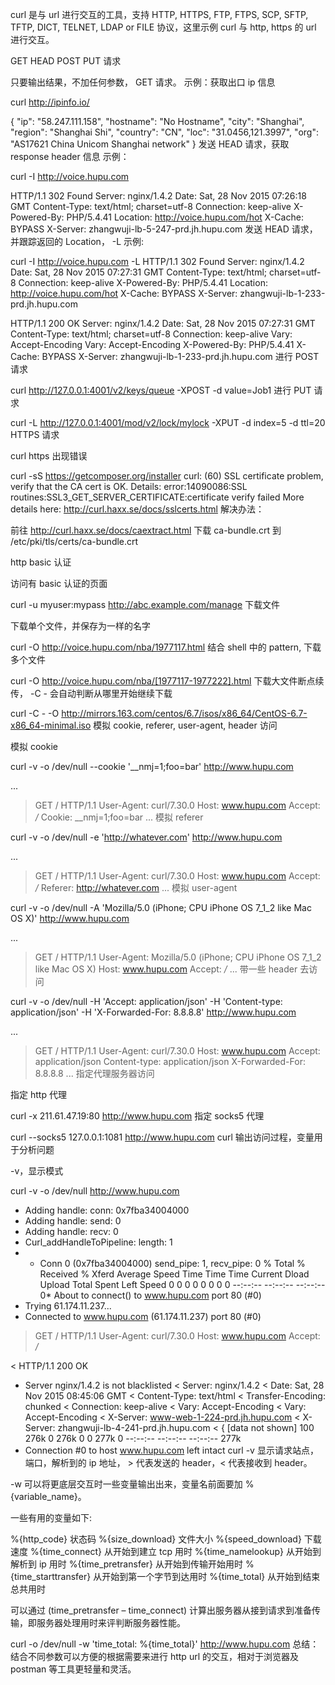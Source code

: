 curl 是与 url 进行交互的工具，支持 HTTP, HTTPS, FTP, FTPS, SCP, SFTP, TFTP, DICT, TELNET, LDAP or FILE 协议，这里示例 curl 与 http, https 的 url 进行交互。
 
GET HEAD POST PUT 请求
 
只要输出结果，不加任何参数， GET 请求。 示例：获取出口 ip 信息
 
curl http://ipinfo.io/
 
{
  "ip": "58.247.111.158",
  "hostname": "No Hostname",
  "city": "Shanghai",
  "region": "Shanghai Shi",
  "country": "CN",
  "loc": "31.0456,121.3997",
  "org": "AS17621 China Unicom Shanghai network"
}
发送 HEAD 请求，获取 response header 信息 示例：
 
curl -I http://voice.hupu.com
 
HTTP/1.1 302 Found
Server: nginx/1.4.2
Date: Sat, 28 Nov 2015 07:26:18 GMT
Content-Type: text/html; charset=utf-8
Connection: keep-alive
X-Powered-By: PHP/5.4.41
Location: http://voice.hupu.com/hot
X-Cache: BYPASS
X-Server: zhangwuji-lb-5-247-prd.jh.hupu.com
发送 HEAD 请求，并跟踪返回的 Location， -L 示例:
 
curl -I http://voice.hupu.com -L
HTTP/1.1 302 Found
Server: nginx/1.4.2
Date: Sat, 28 Nov 2015 07:27:31 GMT
Content-Type: text/html; charset=utf-8
Connection: keep-alive
X-Powered-By: PHP/5.4.41
Location: http://voice.hupu.com/hot
X-Cache: BYPASS
X-Server: zhangwuji-lb-1-233-prd.jh.hupu.com
 
HTTP/1.1 200 OK
Server: nginx/1.4.2
Date: Sat, 28 Nov 2015 07:27:31 GMT
Content-Type: text/html; charset=utf-8
Connection: keep-alive
Vary: Accept-Encoding
Vary: Accept-Encoding
X-Powered-By: PHP/5.4.41
X-Cache: BYPASS
X-Server: zhangwuji-lb-1-233-prd.jh.hupu.com
进行 POST 请求
 
curl http://127.0.0.1:4001/v2/keys/queue -XPOST -d value=Job1
进行 PUT 请求
 
curl -L http://127.0.0.1:4001/mod/v2/lock/mylock -XPUT -d index=5 -d ttl=20
HTTPS 请求
 
curl https 出现错误
 
curl -sS https://getcomposer.org/installer
curl: (60) SSL certificate problem, verify that the CA cert is OK. Details:
error:14090086:SSL routines:SSL3_GET_SERVER_CERTIFICATE:certificate verify failed
More details here: http://curl.haxx.se/docs/sslcerts.html
解决办法：
 
前往 http://curl.haxx.se/docs/caextract.html 下载 ca-bundle.crt 到 /etc/pki/tls/certs/ca-bundle.crt
 
http basic 认证
 
访问有 basic 认证的页面
 
curl -u myuser:mypass http://abc.example.com/manage
下载文件
 
下载单个文件，并保存为一样的名字
 
curl -O http://voice.hupu.com/nba/1977117.html
结合 shell 中的 pattern, 下载多个文件
 
curl -O http://voice.hupu.com/nba/[1977117-1977222].html
下载大文件断点续传， -C - 会自动判断从哪里开始继续下载
 
curl -C - -O http://mirrors.163.com/centos/6.7/isos/x86_64/CentOS-6.7-x86_64-minimal.iso
模拟 cookie, referer, user-agent, header 访问
 
模拟 cookie
 
curl -v -o /dev/null --cookie '__nmj=1;foo=bar' http://www.hupu.com
 
...
> GET / HTTP/1.1
> User-Agent: curl/7.30.0
> Host: www.hupu.com
> Accept: */*
> Cookie: __nmj=1;foo=bar
...
模拟 referer
 
curl -v -o /dev/null -e 'http://whatever.com' http://www.hupu.com
 
...
 
> GET / HTTP/1.1
> User-Agent: curl/7.30.0
> Host: www.hupu.com
> Accept: */*
> Referer: http://whatever.com
...
模拟 user-agent
 
curl -v -o /dev/null -A 'Mozilla/5.0 (iPhone; CPU iPhone OS 7_1_2 like Mac OS X)' http://www.hupu.com
 
...
> GET / HTTP/1.1
> User-Agent: Mozilla/5.0 (iPhone; CPU iPhone OS 7_1_2 like Mac OS X)
> Host: www.hupu.com
> Accept: */*
...
带一些 header 去访问
 
curl -v -o /dev/null -H 'Accept: application/json' -H 'Content-type: application/json' -H 'X-Forwarded-For: 8.8.8.8' http://www.hupu.com
 
...
 
> GET / HTTP/1.1 
> User-Agent: curl/7.30.0 
> Host: www.hupu.com 
> Accept: application/json 
> Content-type: application/json 
> X-Forwarded-For: 8.8.8.8 
...
指定代理服务器访问
 
指定 http 代理
 
curl -x 211.61.47.19:80 http://www.hupu.com
指定 socks5 代理
 
curl --socks5 127.0.0.1:1081 http://www.hupu.com
curl 输出访问过程，变量用于分析问题
 
-v，显示模式
 
curl -v -o /dev/null http://www.hupu.com
 
* Adding handle: conn: 0x7fba34004000
* Adding handle: send: 0
* Adding handle: recv: 0
* Curl_addHandleToPipeline: length: 1
* - Conn 0 (0x7fba34004000) send_pipe: 1, recv_pipe: 0
  % Total    % Received % Xferd  Average Speed   Time    Time     Time  Current
                                 Dload  Upload   Total   Spent    Left  Speed
  0     0    0     0    0     0      0      0 --:--:-- --:--:-- --:--:--     0* About to connect() to www.hupu.com port 80 (#0)
*   Trying 61.174.11.237...
* Connected to www.hupu.com (61.174.11.237) port 80 (#0)
> GET / HTTP/1.1
> User-Agent: curl/7.30.0
> Host: www.hupu.com
> Accept: */*
> 
< HTTP/1.1 200 OK
* Server nginx/1.4.2 is not blacklisted
< Server: nginx/1.4.2
< Date: Sat, 28 Nov 2015 08:45:06 GMT
< Content-Type: text/html
< Transfer-Encoding: chunked
< Connection: keep-alive
< Vary: Accept-Encoding
< Vary: Accept-Encoding
< X-Server: www-web-1-224-prd.jh.hupu.com
< X-Server: zhangwuji-lb-4-241-prd.jh.hupu.com
< 
{ [data not shown]
100  276k    0  276k    0     0   277k      0 --:--:-- --:--:-- --:--:--  277k
* Connection #0 to host www.hupu.com left intact
curl -v 显示请求站点，端口，解析到的 ip 地址， > 代表发送的 header，< 代表接收到 header。
 
-w 可以将更底层交互时一些变量输出出来，变量名前面要加 %{variable_name}。
 
一些有用的变量如下:
 
%{http_code} 状态码
%{size_download} 文件大小
%{speed_download} 下载速度
%{time_connect} 从开始到建立 tcp 用时
%{time_namelookup} 从开始到解析到 ip 用时
%{time_pretransfer} 从开始到传输开始用时
%{time_starttransfer} 从开始到第一个字节到达用时
%{time_total} 从开始到结束总共用时
 
可以通过 (time_pretransfer – time_connect) 计算出服务器从接到请求到准备传输，即服务器处理用时来评判断服务器性能。
 
curl -o /dev/null -w 'time_total: %{time_total}' http://www.hupu.com
总结： 结合不同参数可以方便的根据需要来进行 http url 的交互，相对于浏览器及 postman 等工具更轻量和灵活。